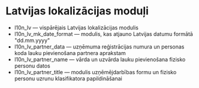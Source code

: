 # Latvijas lokalizācijas moduļi
* l10n_lv — vispārējais Latvijas lokalizācijas modulis
* l10n_lv_mk_date_format — modulis, kas atjauno Latvijas datumu formātā "dd.mm.yyyy"
* l10n_lv_partner_data — uzņēmuma reģistrācijas numura un personas koda lauku pievienošana partnera aprakstam
* l10n_lv_partner_name — vārda un uzvārda lauku pievienošana fizisko personu datos
* l10n_lv_partner_title — modulis uzņēmējdarbības formu un fizisko personu uzrunu klasifikatora papildināšanai
